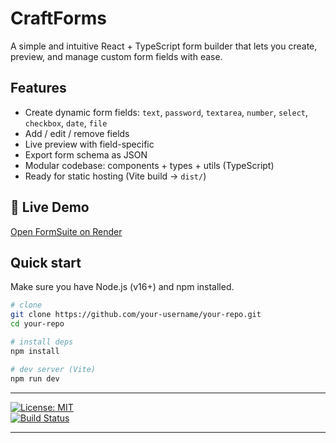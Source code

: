 # CraftForms
A simple and intuitive React + TypeScript form builder that lets you create, preview, and manage custom form fields with ease.

## Features

- Create dynamic form fields: `text`, `password`, `textarea`, `number`, `select`, `checkbox`, `date`, `file`
- Add / edit / remove fields
- Live preview with field-specific
- Export form schema as JSON
- Modular codebase: components + types + utils (TypeScript)
- Ready for static hosting (Vite build → `dist/`)

## 🔗 Live Demo
[Open FormSuite on Render](https://craftforms.onrender.com)


## Quick start

Make sure you have Node.js (v16+) and npm installed.

```bash
# clone
git clone https://github.com/your-username/your-repo.git
cd your-repo

# install deps
npm install

# dev server (Vite)
npm run dev
```

---

[![License: MIT](https://img.shields.io/badge/License-MIT-blue.svg)](#license)  
[![Build Status](https://img.shields.io/badge/build-passing-brightgreen.svg)](#)  

---
